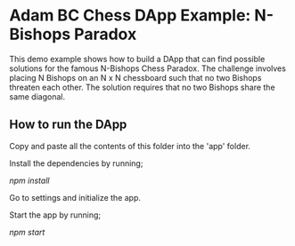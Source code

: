 
# Adam BC Chess DApp Example: N-Bishops Paradox

This demo example shows how to build a DApp that can find possible solutions for the famous N-Bishops Chess Paradox. 
The challenge involves placing N Bishops on an N x N chessboard such that no two Bishops threaten each other. The solution requires that no two Bishops share the same diagonal.

## How to run the DApp

Copy and paste all the contents of this folder into the 'app' folder.

Install the dependencies by running;

_npm install_

Go to settings and initialize the app.

Start the app by running;

_npm start_

